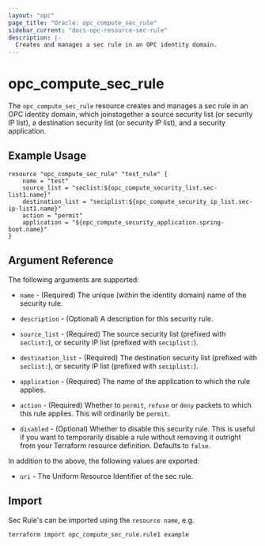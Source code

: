 ```yaml
---
layout: "opc"
page_title: "Oracle: opc_compute_sec_rule"
sidebar_current: "docs-opc-resource-sec-rule"
description: |-
  Creates and manages a sec rule in an OPC identity domain.
---
```


# opc\_compute\_sec\_rule

The ``opc_compute_sec_rule`` resource creates and manages a sec rule in an OPC identity domain, which joinstogether a source security list (or security IP list), a destination security list (or security IP list), and a security application.

## Example Usage

```
resource "opc_compute_sec_rule" "test_rule" {
	name = "test"
	source_list = "seclist:${opc_compute_security_list.sec-list1.name}"
	destination_list = "seciplist:${opc_compute_security_ip_list.sec-ip-list1.name}"
	action = "permit"
	application = "${opc_compute_security_application.spring-boot.name}"
}
```

## Argument Reference

The following arguments are supported:

* `name` - (Required) The unique (within the identity domain) name of the security rule.

* `description` - (Optional) A description for this security rule.

* `source_list` - (Required) The source security list (prefixed with `seclist:`), or security IP list (prefixed with
`seciplist:`).

 * `destination_list` - (Required) The destination security list (prefixed with `seclist:`), or security IP list (prefixed with
 `seciplist:`).

* `application` - (Required) The name of the application to which the rule applies.

* `action` - (Required) Whether to `permit`, `refuse` or `deny` packets to which this rule applies. This will ordinarily
be `permit`.

* `disabled` - (Optional) Whether to disable this security rule. This is useful if you want to temporarily disable a rule
without removing it outright from your Terraform resource definition. Defaults to `false`.

In addition to the above, the following values are exported:

* `uri` - The Uniform Resource Identifier of the sec rule.

## Import

Sec Rule's can be imported using the `resource name`, e.g.

```
terraform import opc_compute_sec_rule.rule1 example
```
